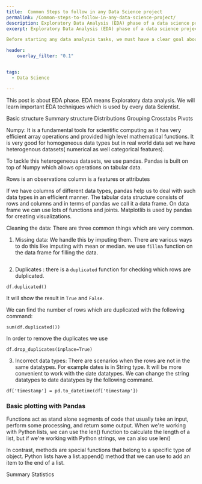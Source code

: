 ```yaml
---
title:  Common Steps to follow in any Data Science project
permalink: /Common-steps-to-follow-in-any-data-science-project/
description: Exploratory Data Analysis (EDA) phase of a data science project us for analyzing datasets to summarize their main characteristics.
excerpt: Exploratory Data Analysis (EDA) phase of a data science project us for analyzing datasets to summarize their main characteristics. It helps to understand the data, variables and relationships between them to formulate some sort of hypotheses.

Before starting any data analysis tasks, we must have a clear goal about our results or outout. We need to understand the data and problem to get a meaningful results from our analysis.

header:
    overlay_filter: "0.1"


tags:
  - Data Science

---
```



This post is about EDA phase. EDA means Exploratory data analysis. We will learn important EDA techniques which is used by every data Scientist.

Basic structure
Summary structure
Distributions
Grouping
Crosstabs
Pivots

Numpy:
It is a fundamental tools for scientific computing as it has very efficient array operations  and provided high level mathematical functions.
It is very good for homogeneous data types but in real world data set we have heterogenous datasets( numerical as well categorical features).


To tackle this heterogeneous datasets, we use pandas. Pandas is built on top of Numpy which allows operations on tabular data.

Rows is an observations
column is a features or attributes

If we have columns of different data types, pandas help us to deal with such data types in an efficient manner.
The tabular data structure consists of rows and columns and in terms of pandas we call it a data frame. On data frame we can use lots of functions and joints.
Matplotlib is used by pandas for creating visualizations.



Cleaning the data:  There are three common things which are very common.
1. Missing data: We handle this by imputing them. There are various ways to do this like imputing with mean or median.
we use ```fillna``` function on the data frame for filling the data.
```

```

2. Duplicates : there is a ```duplicated``` function for checking which rows are dulplicated.
```
df.duplicated()
```
It will show the result in ```True``` and ```False```.

We can find the number of rows which are duplicated with the following command:

```
sum(df.duplicated())
```

In order to remove the duplicates we use
```
df.drop_duplicates(inplace=True)
```


3. Incorrect data types:
There are scenarios when the rows are not in the same datatypes.
For example dates is in String type. It will be more convenient to work with the date datatypes. We can change the string datatypes to date datatypes by the following command.

```
df['timestamp'] = pd.to_datetime(df['timestamp'])
```

### Basic plotting with Pandas






Functions act as stand alone segments of code that usually take an input, perform some processing, and return some output. When we're working with Python lists, we can use the len() function to calculate the length of a list, but if we're working with Python strings, we can also use len()

In contrast, methods are special functions that belong to a specific type of object. Python lists have a list.append() method that we can use to add an item to the end of a list.


Summary Statistics
